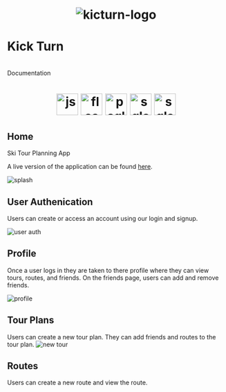 <h1 align="center">
<img src="https://user-images.githubusercontent.com/43125443/105048844-41db9280-5a29-11eb-9148-db613f3e84b9.png" alt="kicturn-logo"> <h1 algin="center">Kick Turn</h1>
<br>
  Documentation
</h1>
<h1 align="center">
  <img src="https://cdn.worldvectorlogo.com/logos/react.svg" alt="js-logo" width="50">
  <img src="https://i.ibb.co/d2HFVkR/kisspng-flask-by-example-web-framework-python-bottle-sebastian-estenssoro-5b6c0aa33b3b57-91701197153.png" alt="flask-logo" width="50">
  <img src="https://i.ibb.co/VpGfh8w/icons8-postgresql-96-1.png" alt="psql-logo" width="50">
  <img src="https://hakin9.org/wp-content/uploads/2019/08/connect-a-flask-app-to-a-mysql-database-with-sqlalchemy-and-pymysql.jpg" alt="sqlalchemy-logo" width="50">
  <img src="https://cdn.vox-cdn.com/thumbor/fbrTLtxuP2D29o8VJUaE-u3NKfU=/0x0:792x613/1200x800/filters:focal(300x237:426x363)/cdn.vox-cdn.com/uploads/chorus_image/image/59850273/Docker_logo_011.0.png" alt="sqlalchemy-logo" width="50">
</h1>

## Home
Ski Tour Planning App
<br>

A live version of the application can be found [here](https://kickturn.herokuapp.com/).

![splash](https://user-images.githubusercontent.com/43125443/105049492-ee1d7900-5a29-11eb-8a56-19b2857d1f94.png)

## User Authenication

Users can create or access an account using our login and signup. 

![user auth](https://user-images.githubusercontent.com/43125443/105049779-3fc60380-5a2a-11eb-9381-e0f75839194c.png)


## Profile

Once a user logs in they are taken to there profile where they can view tours, routes, and friends. On the friends page, users can add and remove friends.

![profile](https://user-images.githubusercontent.com/43125443/105050118-ac410280-5a2a-11eb-8c43-b27c6f2b58e3.png)

## Tour Plans

Users can create a new tour plan. They can add friends and routes to the tour plan.
![new tour](https://user-images.githubusercontent.com/43125443/105050253-d4306600-5a2a-11eb-8c7a-afa3861b7001.png)

## Routes

Users can create a new route and view the route.
